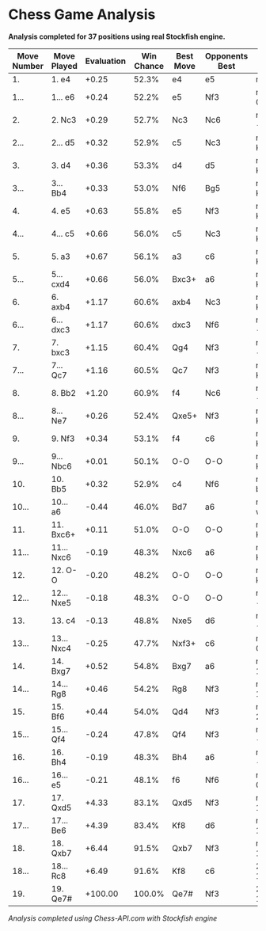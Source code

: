 # Chess Game Analysis

**Analysis completed for 37 positions using real Stockfish engine.**

| Move Number | Move Played | Evaluation | Win Chance | Best Move | Opponents Best | FEN | Continuation |
|-------------|-------------|------------|------------|-----------|----------------|-----|-------------|
| 1. | 1. e4 | +0.25 | 52.3% | e4 | e5 | rnbqkbnr/pppppppp/8/8/4P3/8/PPPP1PPP/RNBQKBNR b KQkq - 0 1 | e7e5 |
| 1... | 1... e6 | +0.24 | 52.2% | e5 | Nf3 | rnbqkbnr/pppp1ppp/4p3/8/4P3/8/PPPP1PPP/RNBQKBNR w KQkq - 0 2 | g1f3 b8c6 f1b5 g8f6 |
| 2. | 2. Nc3 | +0.29 | 52.7% | Nc3 | Nc6 | rnbqkbnr/pppp1ppp/4p3/8/4P3/2N5/PPPP1PPP/R1BQKBNR b KQkq - 1 2 | d7d5 |
| 2... | 2... d5 | +0.32 | 52.9% | c5 | Nc3 | rnbqkbnr/ppp2ppp/4p3/3p4/4P3/2N5/PPPP1PPP/R1BQKBNR w KQkq - 0 3 | g1f3 |
| 3. | 3. d4 | +0.36 | 53.3% | d4 | d5 | rnbqkbnr/ppp2ppp/4p3/3p4/3PP3/2N5/PPP2PPP/R1BQKBNR b KQkq - 0 3 | g8f6 c1g5 d5e4 c3e4 |
| 3... | 3... Bb4 | +0.33 | 53.0% | Nf6 | Bg5 | rnbqk1nr/ppp2ppp/4p3/3p4/1b1PP3/2N5/PPP2PPP/R1BQKBNR w KQkq - 1 4 | c1g5 d5e4 c3e4 f8e7 |
| 4. | 4. e5 | +0.63 | 55.8% | e5 | Nf3 | rnbqk1nr/ppp2ppp/4p3/3pP3/1b1P4/2N5/PPP2PPP/R1BQKBNR b KQkq - 0 4 | g8e7 a2a3 b4c3 b2c3 |
| 4... | 4... c5 | +0.66 | 56.0% | c5 | Nc3 | rnbqk1nr/pp3ppp/4p3/2ppP3/1b1P4/2N5/PPP2PPP/R1BQKBNR w KQkq - 0 5 | a2a3 |
| 5. | 5. a3 | +0.67 | 56.1% | a3 | c6 | rnbqk1nr/pp3ppp/4p3/2ppP3/1b1P4/P1N5/1PP2PPP/R1BQKBNR b KQkq - 0 5 |  |
| 5... | 5... cxd4 | +0.66 | 56.0% | Bxc3+ | a6 | rnbqk1nr/pp3ppp/4p3/3pP3/1b1p4/P1N5/1PP2PPP/R1BQKBNR w KQkq - 0 6 | b2c3 |
| 6. | 6. axb4 | +1.17 | 60.6% | axb4 | Nc3 | rnbqk1nr/pp3ppp/4p3/3pP3/1P1p4/2N5/1PP2PPP/R1BQKBNR b KQkq - 0 6 | d4c3 d1g4 g8e7 g4g7 |
| 6... | 6... dxc3 | +1.17 | 60.6% | dxc3 | Nf6 | rnbqk1nr/pp3ppp/4p3/3pP3/1P6/2p5/1PP2PPP/R1BQKBNR w KQkq - 0 7 | d1g4 c3b2 c1b2 d8e7 |
| 7. | 7. bxc3 | +1.15 | 60.4% | Qg4 | Nf3 | rnbqk1nr/pp3ppp/4p3/3pP3/1P6/2P5/2P2PPP/R1BQKBNR b KQkq - 0 7 | g8e7 |
| 7... | 7... Qc7 | +1.16 | 60.5% | Qc7 | Nf3 | rnb1k1nr/ppq2ppp/4p3/3pP3/1P6/2P5/2P2PPP/R1BQKBNR w KQkq - 1 8 | f2f4 |
| 8. | 8. Bb2 | +1.20 | 60.9% | f4 | Nc6 | rnb1k1nr/ppq2ppp/4p3/3pP3/1P6/2P5/1BP2PPP/R2QKBNR b KQkq - 2 8 | g8e7 g1f3 b8d7 f1d3 |
| 8... | 8... Ne7 | +0.26 | 52.4% | Qxe5+ | Nf3 | rnb1k2r/ppq1nppp/4p3/3pP3/1P6/2P5/1BP2PPP/R2QKBNR w KQkq - 3 9 | f1e2 e5c7 g1f3 g8e7 |
| 9. | 9. Nf3 | +0.34 | 53.1% | f4 | c6 | rnb1k2r/ppq1nppp/4p3/3pP3/1P6/2P2N2/1BP2PPP/R2QKB1R b KQkq - 4 9 | b8d7 d1g4 e8g8 f1d3 |
| 9... | 9... Nbc6 | +0.01 | 50.1% | O-O | O-O | r1b1k2r/ppq1nppp/2n1p3/3pP3/1P6/2P2N2/1BP2PPP/R2QKB1R w KQkq - 5 10 |  |
| 10. | 10. Bb5 | +0.32 | 52.9% | c4 | Nf6 | r1b1k2r/ppq1nppp/2n1p3/1B1pP3/1P6/2P2N2/1BP2PPP/R2QK2R b KQkq - 6 10 | d5c4 b4b5 c6b4 a1a4 |
| 10... | 10... a6 | -0.44 | 46.0% | Bd7 | a6 | r1b1k2r/1pq1nppp/p1n1p3/1B1pP3/1P6/2P2N2/1BP2PPP/R2QK2R w KQkq - 0 11 | b5c6 |
| 11. | 11. Bxc6+ | +0.11 | 51.0% | O-O | O-O | r1b1k2r/1pq1nppp/p1B1p3/3pP3/1P6/2P2N2/1BP2PPP/R2QK2R b KQkq - 0 11 | c8d7 d1e2 e8g8 b5d3 |
| 11... | 11... Nxc6 | -0.19 | 48.3% | Nxc6 | a6 | r1b1k2r/1pq2ppp/p1n1p3/3pP3/1P6/2P2N2/1BP2PPP/R2QK2R w KQkq - 0 12 | e1g1 c6e7 b2c1 c8d7 |
| 12. | 12. O-O | -0.20 | 48.2% | O-O | O-O | r1b1k2r/1pq2ppp/p1n1p3/3pP3/1P6/2P2N2/1BP2PPP/R2Q1RK1 b kq - 1 12 | e8g8 f1e1 c8d7 c3c4 |
| 12... | 12... Nxe5 | -0.18 | 48.3% | O-O | O-O | r1b1k2r/1pq2ppp/p3p3/3pn3/1P6/2P2N2/1BP2PPP/R2Q1RK1 w kq - 0 13 | f1e1 c6e7 a1a3 h7h6 |
| 13. | 13. c4 | -0.13 | 48.8% | Nxe5 | d6 | r1b1k2r/1pq2ppp/p3p3/3pn3/1PP5/5N2/1BP2PPP/R2Q1RK1 b kq - 0 13 | c7e5 f1e1 e5f6 d1d5 |
| 13... | 13... Nxc4 | -0.25 | 47.7% | Nxf3+ | c6 | r1b1k2r/1pq2ppp/p3p3/3p4/1Pn5/5N2/1BP2PPP/R2Q1RK1 w kq - 0 14 |  |
| 14. | 14. Bxg7 | +0.52 | 54.8% | Bxg7 | a6 | r1b1k2r/1pq2pBp/p3p3/3p4/1Pn5/5N2/2P2PPP/R2Q1RK1 b kq - 0 14 | h8g8 d1d4 c7b6 d4f6 |
| 14... | 14... Rg8 | +0.46 | 54.2% | Rg8 | Nf3 | r1b1k1r1/1pq2pBp/p3p3/3p4/1Pn5/5N2/2P2PPP/R2Q1RK1 w q - 1 15 | d1d4 c7b6 d4f6 e6e5 |
| 15. | 15. Bf6 | +0.44 | 54.0% | Qd4 | Nf3 | r1b1k1r1/1pq2p1p/p3pB2/3p4/1Pn5/5N2/2P2PPP/R2Q1RK1 b q - 2 15 | c7b6 d4f6 e6e5 f6b6 |
| 15... | 15... Qf4 | -0.24 | 47.8% | Qf4 | Nf3 | r1b1k1r1/1p3p1p/p3pB2/3p4/1Pn2q2/5N2/2P2PPP/R2Q1RK1 w q - 3 16 | f6h4 f7f6 h4g3 f4h6 |
| 16. | 16. Bh4 | -0.19 | 48.3% | Bh4 | a6 | r1b1k1r1/1p3p1p/p3p3/3p4/1Pn2q1B/5N2/2P2PPP/R2Q1RK1 b q - 4 16 |  |
| 16... | 16... e5 | -0.21 | 48.1% | f6 | Nf6 | r1b1k1r1/1p3p1p/p7/3pp3/1Pn2q1B/5N2/2P2PPP/R2Q1RK1 w q - 0 17 | h4g3 f4h6 f1e1 e8f7 |
| 17. | 17. Qxd5 | +4.33 | 83.1% | Qxd5 | Nf3 | r1b1k1r1/1p3p1p/p7/3Qp3/1Pn2q1B/5N2/2P2PPP/R4RK1 b q - 0 17 | e8f8 h4g3 f4g4 f3e5 |
| 17... | 17... Be6 | +4.39 | 83.4% | Kf8 | d6 | r3k1r1/1p3p1p/p3b3/3Qp3/1Pn2q1B/5N2/2P2PPP/R4RK1 w q - 1 18 | h4g3 f4g4 f3e5 c4e5 |
| 18. | 18. Qxb7 | +6.44 | 91.5% | Qxb7 | Nf3 | r3k1r1/1Q3p1p/p3b3/4p3/1Pn2q1B/5N2/2P2PPP/R4RK1 b q - 0 18 | e8f8 b7a8 f8g7 a8b7 |
| 18... | 18... Rc8 | +6.49 | 91.6% | Kf8 | c6 | 2r1k1r1/1Q3p1p/p3b3/4p3/1Pn2q1B/5N2/2P2PPP/R4RK1 w - - 1 19 | b7a8 f8g7 a8b7 a6a5 |
| 19. | 19. Qe7# | +100.00 | 100.0% | Qe7# | Nf3 | 2r1k1r1/4Qp1p/p3b3/4p3/1Pn2q1B/5N2/2P2PPP/R4RK1 b - - 2 19 |  |

*Analysis completed using Chess-API.com with Stockfish engine*